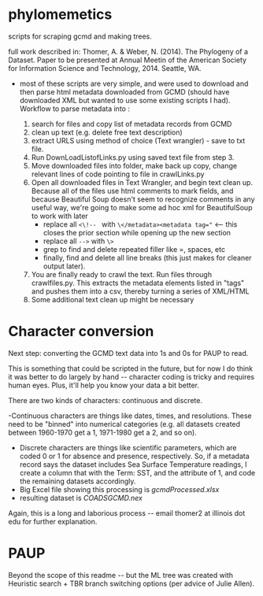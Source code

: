 phylomemetics
=============

scripts for scraping gcmd and making trees.

full work described in: 
Thomer, A. & Weber, N. (2014).  The Phylogeny of a Dataset.  Paper to be presented at Annual Meetin of the American Society for Information Science and Technology, 2014.  Seattle, WA.

- most of these scripts are very simple, and were used to download and then parse html metadata downloaded from GCMD (should have downloaded XML but wanted to use some existing scripts I had). Workflow to parse metadata into :

     1. search for files and copy list of metadata records from GCMD
     2. clean up text (e.g.  delete free text description)
     3. extract URLS using method of choice (Text wrangler) -  save to txt file.  
     4. Run DownLoadListofLinks.py using saved text file from step 3.
     5. Move downloaded files into folder, make back up copy, change relevant lines of code pointing to file in crawlLinks.py
     6. Open all downloaded files in Text Wrangler, and begin text clean up. Because all of the files use html comments to mark fields, and because Beautiful Soup doesn't seem to recognize comments in any useful way, we're going to make some ad hoc xml for BeautifulSoup to work with later
          * replace all `<\!-- ` with `\</metadata><metadata tag="`   <-- this closes the prior section while opening up the new section
          * replace all `-->` with `\>`
          * grep to find and delete repeated filler like =, spaces, etc
          * finally, find and delete all line breaks (this just makes for cleaner output later).
     7. You are finally ready to crawl the text.  Run files through crawlfiles.py.  This extracts the metadata elements listed in "tags" and pushes them into a csv, thereby turning a series of XML/HTML
     8. Some additional text clean up might be necessary
     
     
Character conversion 
=============
Next step: converting the GCMD text data into 1s and 0s for PAUP to read.  

This is something that could be scripted in the future, but for now I do think it was better to do largely by hand -- character coding is tricky and requires human eyes.  Plus, it'll help you know your data a bit better.
     
There are two kinds of characters: continuous and discrete.

-Continuous characters are things like dates, times, and resolutions.  These need to be "binned" into numerical categories (e.g. all datasets created between 1960-1970 get a 1, 1971-1980 get a 2, and so on).
- Discrete characters are things like scientific parameters, which are coded 0 or 1 for absence and presence, respectively.  So, if a metadata record says the dataset includes Sea Surface Temperature readings, I create a column that with the Term: SST, and the attribute of 1, and code the remaining datasets accordingly.
- Big Excel file showing this processing is *gcmdProcessed.xlsx*
- resulting dataset is *COADSGCMD.nex*
     
Again, this is a long and laborious process -- email thomer2 at illinois dot edu for further explanation.
     
PAUP
=============
Beyond the scope of this readme -- but the ML tree was created with Heuristic search + TBR branch switching options (per advice of Julie Allen). 

